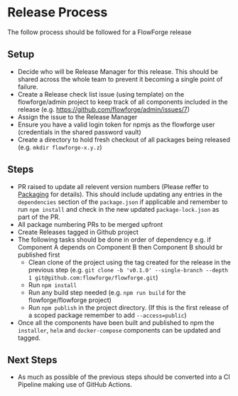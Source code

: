 # Release Process

The follow process should be followed for a FlowForge release

## Setup

 - Decide who will be Release Manager for this release. This should be shared across the whole team to prevent it becoming a single point of failure.
 - Create a Release check list issue (using template) on the flowforge/admin project to keep track of all components included in the release (e.g. https://github.com/flowforge/admin/issues/7)
 - Assign the issue to the Release Manager
 - Ensure you have a valid login token for npmjs as the flowforge user (credentials in the shared password vault)
 - Create a directory to hold fresh checkout of all packages being released (e.g. `mkdir flowforge-x.y.z`)

## Steps

 - PR raised to update all relevent version numbers (Please reffer to [Packaging](packaging.md#package-verion-numbering) for details). This should include updating any entries in the `dependencies` section of the `package.json` if applicable and remember to run `npm install` and check in the new updated `package-lock.json` as part of the PR.
 - All package numbering PRs to be merged upfront
 - Create Releases tagged in Github project
 - The following tasks should be done in order of dependency e.g. if Component A depends on Component B then Component B should br published first
   - Clean clone of the project using the tag created for the release in the previous step (e.g. `git clone -b 'v0.1.0' --single-branch --depth 1 git@github.com:flowforge/flowforge.git`)
    - Run `npm install`
    - Run any build step needed (e.g. `npm run build` for the flowforge/flowforge project)
    - Run `npm publish` in the project directory. (If this is the first release of a scoped package remember to add `--access=public`)
 - Once all the components have been built and published to npm the `installer`, `helm` and `docker-compose` components can be updated and tagged.

## Next Steps

 - As much as possible of the previous steps should be converted into a CI Pipeline making use of GitHub Actions.